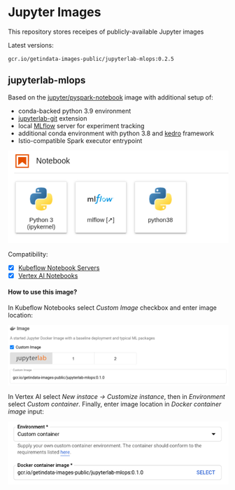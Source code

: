 # Jupyter Images 

This repository stores receipes of publicly-available Jupyter images

Latest versions:

```
gcr.io/getindata-images-public/jupyterlab-mlops:0.2.5
```

## jupyterlab-mlops

Based on the [jupyter/pyspark-notebook](https://jupyter-docker-stacks.readthedocs.io/en/latest/using/selecting.html#jupyter-pyspark-notebook)
image with additional setup of:

* conda-backed python 3.9 environment
* [jupyterlab-git](https://github.com/jupyterlab/jupyterlab-git) extension
* local [MLflow](https://mlflow.org/) server for experiment tracking
* additional conda environment with python 3.8 and [kedro](https://kedro.readthedocs.io/en/stable/) framework
* Istio-compatible Spark executor entrypoint

![jupyterlab-mlops-launcher](docs/jupyterlab-mlops-launcher.png)

Compatibility:

- [x] [Kubeflow Notebook Servers](https://www.kubeflow.org/docs/components/notebooks/)
- [x] [Vertex AI Notebooks](https://cloud.google.com/vertex-ai/docs/general/notebooks)

#### How to use this image?

In Kubeflow Notebooks select *Custom Image* checkbox and enter image location:

![jupyterlab-mlops-kubeflow](docs/jupyterlab-mlops-kubeflow.png)

In Vertex AI select *New instace -> Customize instance*, then in *Environment* select *Custom container*.
Finally, enter image location in *Docker container image* input:

![jupyterlab-mlops-vertexai](docs/jupyterlab-mlops-vertexai.png)
